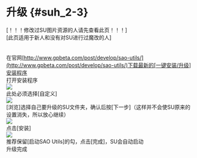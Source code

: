 # 升级 {#suh_2-3}
[！！！修改过SU图片资源的人请先查看此页！！！]<br>
[此页适用于新人和没有对SU进行过魔改的人]<br><br><br>
在官网[http://www.gpbeta.com/post/develop/sao-utils/](http://www.gpbeta.com/post/develop/sao-utils/)下载最新的[一键安装/升级]安装程序<br>
打开安装程序<br>
![](https://github.com/LiyroPen/SAO_Utils_help/tree/master/Images/5-1.jpg)<br>
此处必须选择[自定义]<br>
![](https://github.com/LiyroPen/SAO_Utils_help/tree/master/Images/5-2.jpg)<br>
[浏览]选择自己要升级的SU文件夹，确认后按[下一步]（这样并不会使SU原来的设置消失，所以放心继续）<br>
![](https://github.com/LiyroPen/SAO_Utils_help/tree/master/Images/5-3.jpg)<br>
点击[安装]<br>
![](https://github.com/LiyroPen/SAO_Utils_help/tree/master/Images/5-4.jpg)<br>
推荐保留[启动SAO Utils]的勾，点击[完成]，SU会自动启动<br>
升级完成
